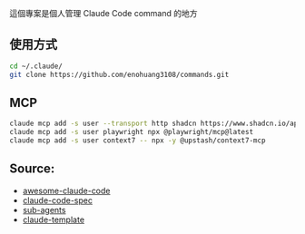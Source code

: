 這個專案是個人管理 Claude Code command 的地方

## 使用方式

```bash
cd ~/.claude/
git clone https://github.com/enohuang3108/commands.git
```

## MCP
```bash
claude mcp add -s user --transport http shadcn https://www.shadcn.io/api/mcp
claude mcp add -s user playwright npx @playwright/mcp@latest
claude mcp add -s user context7 -- npx -y @upstash/context7-mcp
```
## Source:

- [awesome-claude-code](https://github.com/hesreallyhim/awesome-claude-code)
- [claude-code-spec](https://github.com/gotalab/claude-code-spec/blob/main/.claude/commands/spec-init.md)
- [sub-agents](https://github.com/webdevtodayjason/sub-agents)
- [claude-template](https://www.aitmpl.com/)
